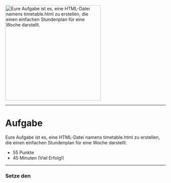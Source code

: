 <img src="https://m.media-amazon.com/images/I/61LzKmY1K7L._SY466_.jpg" alt="Eure Aufgabe ist es, eine HTML-Datei namens timetable.html zu erstellen, die einen einfachen Stundenplan für eine Woche darstellt." width="300"/>

---
# Aufgabe
Eure Aufgabe ist es, eine HTML-Datei namens timetable.html zu erstellen, die einen einfachen Stundenplan für eine Woche darstellt.
* 55 Punkte
* 45 Minuten (Viel Erfolg!)

---
### Setze den <title> Tag auf 'Timetable' (5 Punkte)
#### Set the title tag to 'Timetable'

###### Hilfe
* [Spickzettel](https://www.w3schools.com/tags/tag_title.asp) 


---
### HTML-Datei namens timetable.html mit HTML-Tabelle erstellen (5 Punkte)
#### HTML file must contain a table tag

###### Hilfe
* [Spickzettel](https://www.w3schools.com/tags/tag_table.asp) 


---
### Tabelle mit Tabellenüberschrift 'Weekly Timetable' erstellen (10 Punkte)
#### Include a table caption titled 'Weekly Timetable'

###### Hilfe
* [Spickzettel](https://www.w3schools.com/tags/tag_caption.asp) 


---
### Setze die ID der Tabelle auf 'weekly-timetable' (5 Punkte)
#### Set the table ID to 'weekly-timetable'

###### Hilfe
* [Spickzettel](https://www.w3schools.com/html/html_id.asp) 


---
### Erstelle eine Zeile für die Wochentage (10 Punkte)
#### Create a row for the weekdays

###### Hilfe
* [Spickzettel](https://www.w3schools.com/tags/tag_tr.asp) 


---
### Erstelle Zellen für die Stunden und Fächer  (20 Punkte)
#### Create cells for hours and subjects

###### Hilfe
* [Spickzettel](https://www.w3schools.com/tags/tag_td.asp) 


---
